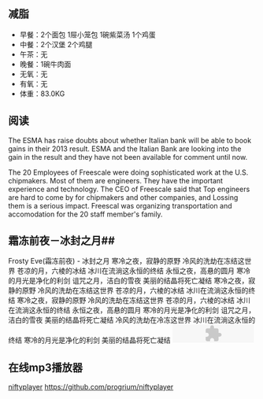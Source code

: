 ## 减脂 ##
* 早餐：2个面包 1屉小笼包 1碗紫菜汤 1个鸡蛋
* 中餐：2个汉堡 2个鸡腿
* 午茶：无
* 晚餐：1碗牛肉面
* 无氧：无
* 有氧：无
* 体重：83.0KG

## 阅读 ##
The ESMA has raise doubts about whether Italian bank will be able to book gains in their 2013 result.
ESMA and the Italian Bank are looking into the gain in the result and they have not been available for comment until now.


The 20 Employees of Freescale were doing sophisticated work at the U.S. chipmakers.
Most of them are engineers. They have the important experience and technology.
The CEO of Freescale said that Top engineers are hard to come by for chipmakers and other companies, and Lossing them is a serious impact.
Freescal was organizing transportation and accomodation for the 20 staff member's family.

## 霜冻前夜－冰封之月##
Frosty Eve(霜冻前夜) - 冰封之月
寒冷之夜，寂静的原野
冷风的洗劫在冻结这世界
苍凉的月，六棱的冰结
冰川在流淌这永恒的终结
永恒之夜，高悬的圆月
寒冷的月光是净化的利剑
诅咒之月，洁白的雪夜
美丽的结晶将死亡凝结
寒冷之夜，寂静的原野
冷风的洗劫在冻结这世界
苍凉的月，六棱的冰结
冰川在流淌这永恒的终结
寒冷之夜，寂静的原野
冷风的洗劫在冻结这世界
苍凉的月，六棱的冰结
冰川在流淌这永恒的终结
永恒之夜，高悬的圆月
寒冷的月光是净化的利剑
诅咒之月，洁白的雪夜
美丽的结晶将死亡凝结
冷风的洗劫在冷冻这世界
冰川在流淌这永恒的终结
寒冷的月光是净化的利剑
美丽的结晶将死亡凝结
<object classid="clsid:D27CDB6E-AE6D-11cf-96B8-444553540000" codebase="http://download.macromedia.com/pub/shockwave/cabs/flash/swflash.cab#version=6,0,0,0" width="165" height="37" id="niftyPlayer1" align="">
	<param name=movie value="/player/niftyplayer.swf">
	<param name=quality value=high>
	<param name=bgcolor value=#FFFFFF>
	<embed src="/player/niftyplayer.swf?file=http://file.qianqian.com/data2/music/2000081068/2000081068.mp3?xcode=4c6b613c2d55b800a93dd813fbab9ad2b8c165e3dfeac356&src=%22http%3A%2F%2Fpan.baidu.com%2Fshare%2Flink%3Fshareid%3D4243323471%26uk%3D3358722956%22&as=0" quality=high bgcolor=#FFFFFF width="165" height="37" name="niftyPlayer1" align="" type="application/x-shockwave-flash" swLiveConnect="true" pluginspage="http://www.macromedia.com/go/getflashplayer">
	</embed>
</object>

## 在线mp3播放器 ##
[niftyplayer](http://www.varal.org/media/niftyplayer/)
https://github.com/progrium/niftyplayer

